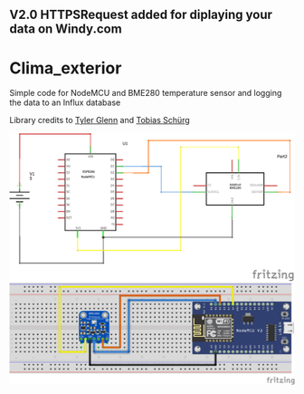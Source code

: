 ## V2.0 HTTPSRequest added for diplaying your data on Windy.com


# Clima_exterior
Simple code for NodeMCU and BME280 temperature sensor and logging the data to an Influx database

Library credits to [Tyler Glenn](https://github.com/finitespace/BME280) and [Tobias Schürg](https://github.com/tobiasschuerg/InfluxDB-Client-for-Arduino)

![alt text](https://github.com/Damiasroca/Clima_exterior/blob/v2.0/img/schem.png)
![alt text](https://github.com/Damiasroca/Clima_exterior/blob/v2.0/img/bread.png)
